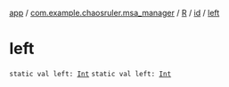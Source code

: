 [app](../../../index.md) / [com.example.chaosruler.msa_manager](../../index.md) / [R](../index.md) / [id](index.md) / [left](.)

# left

`static val left: `[`Int`](https://kotlinlang.org/api/latest/jvm/stdlib/kotlin/-int/index.html)
`static val left: `[`Int`](https://kotlinlang.org/api/latest/jvm/stdlib/kotlin/-int/index.html)